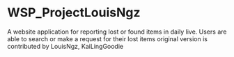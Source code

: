 # WSP_ProjectLouisNgz 

A website application for reporting lost or found items in daily live. Users are able to search or make a request for their lost items
original version is contributed by LouisNgz, KaiLingGoodie
